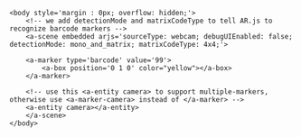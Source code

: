<!doctype HTML>
<html>
    <head>
        <meta name="viewport" content="width=device-width, user-scalable=no, minimum-scale=1.0, maximum-scale=1.0">
    </head>
    <script src="https://aframe.io/releases/0.9.0/aframe.min.js"></script>
    <script src="https://rawgit.com/jeromeetienne/AR.js/master/aframe/build/aframe-ar.min.js"></script>
    <script src="https://rawgit.com/donmccurdy/aframe-extras/master/dist/aframe-extras.loaders.min.js"></script>
    
    <body style='margin : 0px; overflow: hidden;'>
        <!-- we add detectionMode and matrixCodeType to tell AR.js to recognize barcode markers -->
        <a-scene embedded arjs='sourceType: webcam; debugUIEnabled: false; detectionMode: mono_and_matrix; matrixCodeType: 4x4;'>

        <a-marker type='barcode' value='99'>
            <a-box position='0 1 0' color="yellow"></a-box>
        </a-marker>
    
        <!-- use this <a-entity camera> to support multiple-markers, otherwise use <a-marker-camera> instead of </a-marker> -->
        <a-entity camera></a-entity>
        </a-scene>
    </body>
</html>

